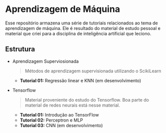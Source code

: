 # Aprendizagem de Máquina

Esse repositório armazena uma série de tutoriais relacionados ao tema de 
aprendizagem de máquina. Ele é resultado do material de estudo pessoal e material
que criei para a disciplina de inteligência artificial que leciono.

## Estrutura

* Aprendizagem Superviosionada
    > Métodos de aprendizagem supervisionada utilizando o ScikiLearn
    * **Tutorial 01:** Regressão linear e KNN (em desenvolvimento)

* Tensorflow
    > Material proveniente do estudo do Tensorflow. Boa parte do material de redes
    neurais está nesse material.
    * **Tutorial 01:** Introdução ao TensorFlow
    * **Tutorial 02:** Perceptron e MLP
    * **Tutorial 03:** CNN (em desenvolvimento)
